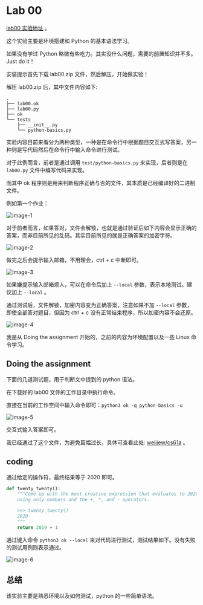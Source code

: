 # Lab 00

[lab00 实验地址](https://inst.eecs.berkeley.edu/~cs61a/sp20/lab/lab00/) 。

这个实验主要是环境搭建和 Python 的基本语法学习。

如果没有学过 Python 略微有些吃力。其实没什么问题，需要的前置知识并不多。 Just do it！

安装提示首先下载 lab00.zip 文件，然后解压，开始做实验！

解压 lab00.zip 后，其中文件内容如下:

    .
    ├── lab00.ok
    ├── lab00.py
    ├── ok
    └── tests
        ├── __init__.py
        └── python-basics.py

实验内容目前来看分为两种类型，一种是在命令行中根据题目交互式写答案，另一种则是写代码然后在命令行中输入命令进行测试。

对于此例而言，前者是通过调用 `test/python-basics.py` 来实现，后者则是在 `lab00.py` 文件中编写代码来实现。

而其中 ok 程序则是用来判断程序正确与否的文件，其本质是已经编译好的二进制文件。

例如第一个作业：

![image-1](https://cdn.jsdelivr.net/gh/weijiew/pic@master/images/image.1jy3hrqj6jmo.png)

对于前者而言，如果答对，文件会解锁，也就是通过验证后如下内容会显示正确的答案，而非目前所见的乱码。其实目前所见的就是正确答案的加密字符。

![image-2](https://cdn.jsdelivr.net/gh/weijiew/pic@master/images/image.5sit9pwx0i80.png)

做完之后会提示输入邮箱，不用理会，ctrl + c 中断即可。

![image-3](https://cdn.jsdelivr.net/gh/weijiew/pic@master/images/image.4opv6uv6r560.png)

如果嫌提示输入邮箱烦人，可以在命令后加上 `--local` 参数，表示本地测试。建议加上 `--local` 。

通过测试后，文件解锁，加密内容变为正确答案，注意如果不加 `--local` 参数，即使全部答对题目，但因为 ctrl + c 没有正常结束程序，所以加密内容不会还原。

![image-4](https://cdn.jsdelivr.net/gh/weijiew/pic@master/images/image.5s0lhznb7m40.png)

我是从 Doing the assignment 开始的，之前的内容为环境配置以及一些 Linux 命令学习。

## Doing the assignment

下面的几道测试题，用于判断文中提到的 python 语法。

在下载好的 lab00 文件的工作目录中执行命令。

直接在当前的工作空间中输入命令即可：`python3 ok -q python-basics -u`

![image-5](https://cdn.jsdelivr.net/gh/weijiew/pic@master/images/image.5d8hx2d9wc40.png)

交互式输入答案即可。

我已经通过了这个文件，为避免篇幅过长，具体可查看此处: [weijiew/cs61a](https://github.com/weijiew/cs61a/blob/master/lab/lab00/tests/python-basics.py) 。

## coding

通过给定的操作符，最终结果等于 2020 即可。

```python
def twenty_twenty():
    """Come up with the most creative expression that evaluates to 2020,
    using only numbers and the +, *, and - operators.

    >>> twenty_twenty()
    2020
    """
    return 2019 + 1
```

通过键入命令 `python3 ok --local` 来对代码进行测试，测试结果如下。没有失败的测试用例则表示通过。

![image-6](https://cdn.jsdelivr.net/gh/weijiew/pic@master/images/image.6rndwletqjk0.png)

## 总结

该实验主要是熟悉环境以及如何测试，python 的一些简单语法。